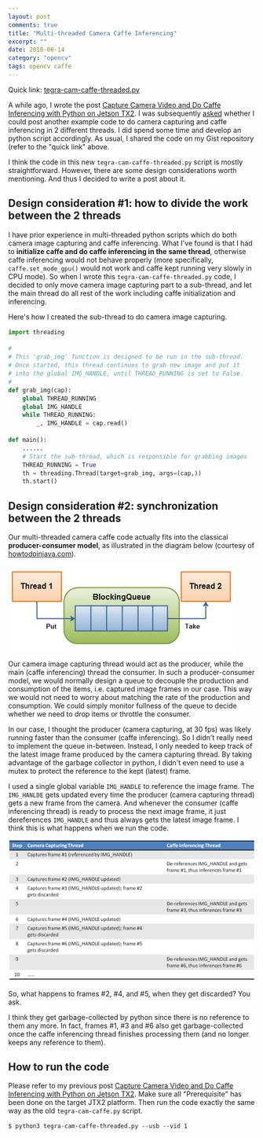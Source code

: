 ```yaml
---
layout: post
comments: true
title: "Multi-threaded Camera Caffe Inferencing"
excerpt: ""
date: 2018-06-14
category: "opencv"
tags: opencv caffe
---
```


Quick link: [tegra-cam-caffe-threaded.py](https://gist.github.com/jkjung-avt/d408aaabebb5b0041c318f4518bd918f)

A while ago, I wrote the post [Capture Camera Video and Do Caffe Inferencing with Python on Jetson TX2](https://jkjung-avt.github.io/tx2-camera-caffe/). I was subsequently [asked](https://jkjung-avt.github.io/tx2-camera-caffe/#comment-3933868200) whether I could post another example code to do camera capturing and caffe inferencing in 2 different threads. I did spend some time and develop an python script accordingly. As usual, I shared the code on my Gist repository (refer to the "quick link" above.

I think the code in this new `tegra-cam-caffe-threaded.py` script is mostly straightforward. However, there are some design considerations worth mentioning. And thus I decided to write a post about it.

## Design consideration #1: how to divide the work between the 2 threads

I have prior experience in multi-threaded python scripts which do both camera image capturing and caffe inferencing. What I've found is that I had to **initialize caffe and do caffe inferencing in the same thread**, otherwise caffe inferencing would not behave properly (more specifically, `caffe.set_mode_gpu()` would not work and caffe kept running very slowly in CPU mode). So when I wrote this `tegra-cam-caffe-threaded.py` code, I decided to only move camera image capturing part to a sub-thread, and let the main thread do all rest of the work including caffe initialization and inferencing.

Here's how I created the sub-thread to do camera image capturing.

```python
import threading

#
# This 'grab_img' function is designed to be run in the sub-thread.
# Once started, this thread continues to grab new image and put it
# into the global IMG_HANDLE, until THREAD_RUNNING is set to False.
#
def grab_img(cap):
    global THREAD_RUNNING
    global IMG_HANDLE
    while THREAD_RUNNING:
        _, IMG_HANDLE = cap.read()

def main():
    ......
    # Start the sub-thread, which is responsible for grabbing images
    THREAD_RUNNING = True
    th = threading.Thread(target=grab_img, args=(cap,))
    th.start()
```

## Design consideration #2: synchronization between the 2 threads

Our multi-threaded camera caffe code actually fits into the classical **producer-consumer model**, as illustrated in the diagram below (courtesy of [howtodoinjava.com](https://howtodoinjava.com/wp-content/uploads/2016/04/blocking-queue.png)).

![Diagram of a Producer Consumer Model](/assets/2018-06-14-camera-caffe-threaded/blocking-queue.png)

Our camera image capturing thread would act as the producer, while the main (caffe inferencing) thread the consumer. In such a producer-consumer model, we would normally design a queue to decouple the production and consumption of the items, i.e. captured image frames in our case. This way we would not need to worry about matching the rate of the production and consumption. We could simply monitor fullness of the queue to decide whether we need to drop items or throttle the consumer.

In our case, I thought the producer (camera capturing, at 30 fps) was likely running faster than the consumer (caffe inferencing). So I didn't really need to implement the queue in-between. Instead, I only needed to keep track of the latest image frame produced by the camera capturing thread. By taking advantage of the garbage collector in python, I didn't even need to use a mutex to protect the reference to the kept (latest) frame.

I used a single global variable `IMG_HANDLE` to reference the image frame. The `IMG_HANLDE` gets updated every time the producer (camera capturing thread) gets a new frame from the camera. And whenever the consumer (caffe inferencing thread) is ready to process the next image frame, it just dereferences `IMG_HANDLE` and thus always gets the latest image frame. I think this is what happens when we run the code.

![](/assets/2018-06-14-camera-caffe-threaded/time-sequence.png)

So, what happens to frames #2, #4, and #5, when they get discarded? You ask.

I think they get garbage-collected by python since there is no reference to them any more. In fact, frames #1, #3 and #6 also get garbage-collected once the caffe inferencing thread finishes processing them (and no longer keeps any reference to them).

## How to run the code

Please refer to my previous post [Capture Camera Video and Do Caffe Inferencing with Python on Jetson TX2](https://jkjung-avt.github.io/tx2-camera-caffe/). Make sure all "Prerequisite" has been done on the target JTX2 platform. Then run the code exactly the same way as the old `tegra-cam-caffe.py` script.

```shell
$ python3 tegra-cam-caffe-threaded.py --usb --vid 1
```
